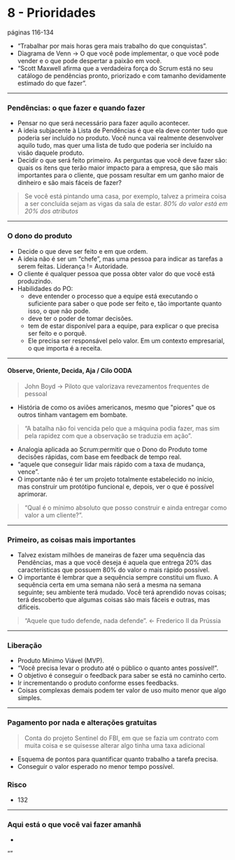 # 8 - Prioridades
páginas 116-134

* “Trabalhar por mais horas gera mais trabalho do que conquistas”.
* Diagrama de Venn -> O que você pode implementar, o que você pode vender e o que pode despertar a paixão em você.
* “Scott Maxwell afirma que a verdadeira força do Scrum está no seu catálogo de pendências pronto, priorizado e com tamanho devidamente estimado do que fazer”.

----

### Pendências: o que fazer e quando fazer

* Pensar no que será necessário para fazer aquilo acontecer.
* A ideia subjacente à Lista de Pendências é que ela deve conter tudo que poderia ser incluído no produto. Você nunca vai realmente desenvolver aquilo tudo, mas quer uma lista de tudo que poderia ser incluído na visão daquele produto.
* Decidir o que será feito primeiro. As perguntas que você deve fazer são: quais os itens que terão maior impacto para a empresa, que são mais importantes para o cliente, que possam resultar em um ganho maior de dinheiro e são mais fáceis de fazer?
> Se você está pintando uma casa, por exemplo, talvez a primeira coisa a ser concluída sejam as vigas da sala de estar.
*80% do valor está em 20% dos atributos*

----

### O dono do produto

* Decide o que deve ser feito e em que ordem.
* A ideia não é ser um “chefe”, mas uma pessoa para indicar as tarefas a serem feitas. Liderança != Autoridade.
* O cliente é qualquer pessoa que possa obter valor do que você está produzindo.
* Habilidades do PO:
  * deve entender o processo que a equipe está executando o suficiente para saber o que pode ser feito e, tão importante quanto isso, o que não pode.
  * deve ter o poder de tomar decisões.
  * tem de estar disponível para a equipe, para explicar o que precisa ser feito e o porquê.
  * Ele precisa ser responsável pelo valor. Em um contexto empresarial, o que importa é a receita. 

----

#### Observe, Oriente, Decida, Aja / Cilo OODA

> John Boyd -> Piloto que valorizava revezamentos frequentes de pessoal
* História de como os aviões americanos, mesmo que "piores" que os outros tinham vantagem em bombate.
> “A batalha não foi vencida pelo que a máquina podia fazer, mas sim pela rapidez com que a observação se traduzia em ação”.
* Analogia aplicada ao Scrum:permitir que o Dono do Produto tome decisões rápidas, com base em feedback de tempo real. 
* “aquele que conseguir lidar mais rápido com a taxa de mudança, vence”.
* O importante não é ter um projeto totalmente estabelecido no início, mas construir um protótipo funcional e, depois, ver o que é possível aprimorar. 
> “Qual é o mínimo absoluto que posso construir e ainda entregar como valor a um cliente?”.

----

### Primeiro, as coisas mais importantes

* Talvez existam milhões de maneiras de fazer uma sequência das Pendências, mas a que você deseja é aquela que entrega 20% das características que possuem 80% do valor o mais rápido possível. 
* O importante é lembrar que a sequência sempre constitui um fluxo. A sequência certa em uma semana não será a mesma na semana seguinte; seu ambiente terá mudado. Você terá aprendido novas coisas; terá descoberto que algumas coisas são mais fáceis e outras, mas difíceis. 
> “Aquele que tudo defende, nada defende”. <- Frederico II da Prússia

----

### Liberação

* Produto Mínimo Viável (MVP).
* “Você precisa levar o produto até o público o quanto antes possível!”.
* O objetivo é conseguir o feedback para saber se está no caminho certo.
* Ir incrementando o produto conforme esses feedbacks.
* Coisas complexas demais podem ter valor de uso muito menor que algo simples.

----

### Pagamento por nada e alterações gratuitas

> Conta do projeto Sentinel do FBI, em que se fazia um contrato com muita coisa e se quisesse alterar algo tinha uma taxa adicional
* Esquema de pontos para quantificar quanto trabalho a tarefa precisa.
* Conseguir o valor esperado no menor tempo possível.

### Risco

* 132

----

### Aqui está o que você vai fazer amanhã

* 

“”
